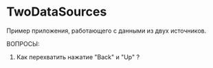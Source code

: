 # TwoDataSources
Пример приложения, работающего с данными из двух источников.

ВОПРОСЫ:

1. Как перехватить нажатие "Back" и "Up" ?
